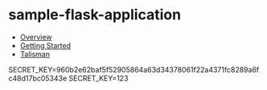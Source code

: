 # sample-flask-application

- [Overview](./overview.md)
- [Getting Started](./getting-started.md)
- [Talisman](talisman.md)

SECRET_KEY=960b2e62baf5f52905864a63d34378061f22a4371fc8289a6fc48d17bc05343e
SECRET_KEY=123
